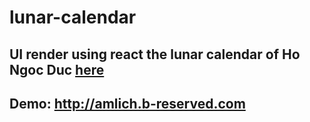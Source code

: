 # lunar-calendar

## UI render using react the lunar calendar of Ho Ngoc Duc [here](https://www.informatik.uni-leipzig.de/~duc/amlich/)
## Demo: http://amlich.b-reserved.com
